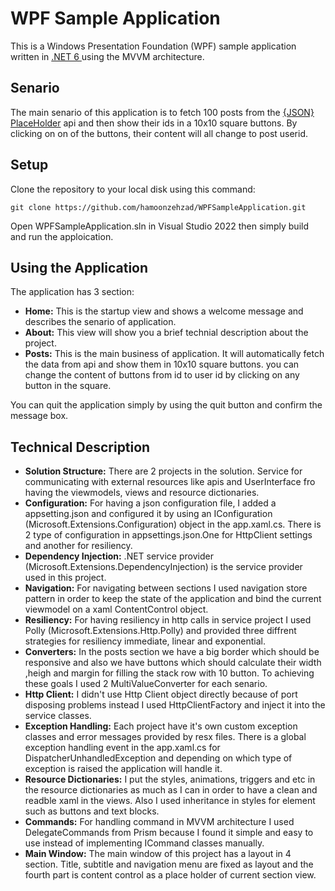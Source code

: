# WPF Sample Application

This is a Windows Presentation Foundation (WPF) sample application written in [.NET 6 ](https://dotnet.microsoft.com/en-us/download/dotnet/6.0) using the MVVM architecture.

## Senario

The main senario of this application is to fetch 100 posts from the [{JSON} PlaceHolder](https://jsonplaceholder.typicode.com)  api and then show their ids in a 10x10 square buttons. By clicking on on of the buttons, their content will all change to post userid.

## Setup

Clone the repository to your local disk using this command:

```plaintext
git clone https://github.com/hamoonzehzad/WPFSampleApplication.git
```

Open WPFSampleApplication.sln in Visual Studio 2022 then simply build and run the apploication.

## Using the Application

The application has 3 section:

- **Home:** This is the startup view and shows a welcome message and describes the senario of application.   
- **About:** This view will show you a brief technial description about the project.
- **Posts:** This is the main business of application. It will automatically fetch the data from api and show them in 10x10 square buttons. you can change the content of buttons from id to user id by clicking on any button in the square.

You can quit the application simply by using the quit button and confirm the message box.

## Technical Description
- **Solution Structure:** There are 2 projects in the solution. Service for communicating with external resources like apis and UserInterface fro having the viewmodels, views and resource dictionaries. 
- **Configuration:** For having a json configuration file, I added a appsetting.json and configured it by using an IConfiguration (Microsoft.Extensions.Configuration) object in the app.xaml.cs. There is 2 type of configuration in appsettings.json.One for HttpClient settings and another for resiliency.
- **Dependency Injection:** .NET service provider (Microsoft.Extensions.DependencyInjection) is the service provider used in this project.
- **Navigation:** For navigating between sections I used navigation store pattern in order to keep the state of the application and bind the current viewmodel on a xaml ContentControl object.
- **Resiliency:** For having resiliency in http calls in service project I used Polly (Microsoft.Extensions.Http.Polly) and provided three diffrent strategies for resiliency immediate, linear and exponential.
- **Converters:** In the posts section we have a big border which should be responsive and also we have buttons which should calculate their width ,heigh and margin for filling the stack row with 10 button. To achieving these goals I used 2 MultiValueConverter for each senario.
- **Http Client:** I didn't use Http Client object directly because of port disposing problems instead I used HttpClientFactory and inject it into the service classes.
- **Exception Handling:** Each project have it's own custom exception classes and error messages provided by resx files. There is a global exception handling event in the app.xaml.cs for DispatcherUnhandledException and depending on which type of exception is raised the application will handle it.
- **Resource Dictionaries:** I put the styles, animations, triggers and etc in the resource dictionaries as much as I can in order to have a clean and readble xaml in the views. Also I used inheritance in styles for element such as buttons and text blocks.
- **Commands:** For handling command in MVVM architecture I used DelegateCommands from Prism because I found it simple and easy to use instead of implementing ICommand classes manually.
- **Main Window:** The main window of this project has a layout in 4 section. Title, subtitle and navigation menu are fixed as layout and the fourth part is content control as a place holder of current section view. 

